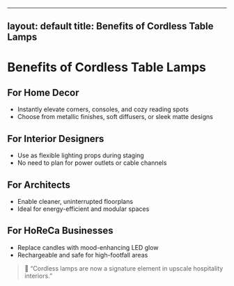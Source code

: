 
---
layout: default
title: Benefits of Cordless Table Lamps
---

# Benefits of Cordless Table Lamps

## For Home Decor
- Instantly elevate corners, consoles, and cozy reading spots
- Choose from metallic finishes, soft diffusers, or sleek matte designs

## For Interior Designers
- Use as flexible lighting props during staging
- No need to plan for power outlets or cable channels

## For Architects
- Enable cleaner, uninterrupted floorplans
- Ideal for energy-efficient and modular spaces

## For HoReCa Businesses
- Replace candles with mood-enhancing LED glow
- Rechargeable and safe for high-footfall areas

> 🎯 “Cordless lamps are now a signature element in upscale hospitality interiors.”
